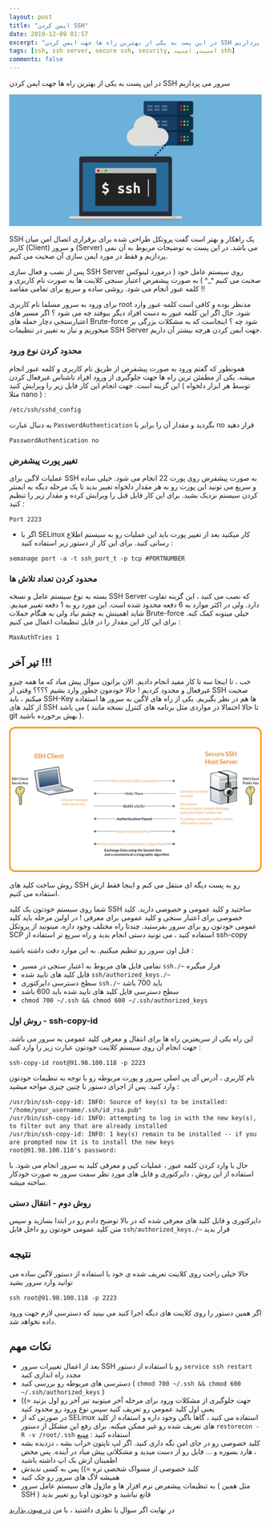 ```yaml
---
layout: post
title: "ایمن کردن SSH"
date: 2019-12-09 01:57
excerpt: "در این پست به یکی از بهترین راه ها جهت ایمن کردن SSH سرور می پردازیم"
tags: [ssh, ssh server, secure ssh, security, امنیت, امنیت shh]
comments: false
---
```


در این پست به یکی از بهترین راه ها جهت ایمن کردن SSH سرور می پردازیم

![tooltip](/assets/img/posts/57.webp)

SSH یک راهکار و بهتر است گفت پروتکل طراحی شده برای برقراری اتصال امن میان کاربر (Client) و سرور (Server) می باشد. در این پست به توضیحات مربوط به آن نمی پردازیم و فقط در مورد ایمن سازی آن صحبت می کنیم.

پس از نصب و فعال سازی SSH Server روی سیستم عامل خود ( درمورد لینوکس صحبت می کنیم ^_^ ) به صورت پیشفرض اعتبار سنجی کلاینت ها به صورت نام کاربری و کلمه عبور انجام می شود. روشی ساده و سریع برای تمامی مقاصد !!

برای ورود به سرور مسلما نام کاربری root مدنظر بوده و کافی است کلمه عبور وارد شود. حال اگر این کلمه عبور به دست افراد دیگر بیوفتد چه می شود ؟ اگر مسیر های اعتبارسنجی دچار حمله های Brute-force شود چه ؟ اینجاست که به مشکلات بزرگی بر میخوریم و نیاز به تغییر در تنظیمات SSH Server جهت ایمن کردن هرچه بیشتر آن داریم.

### محدود کردن نوع ورود

همونطور که گفتم ورود به صورت پیشفرض از طریق نام کاربری و کلمه عبور انجام میشه. یکی از مطمئن ترین راه ها جهت جلوگیری از ورود افراد ناشناس غیرفعال کردن این گزینه است. جهت انجام این کار فایل زیر را ویرایش کنید ( توسط هر ابزار دلخواه مثلا nano ) :

```
/etc/ssh/sshd_config
```

به دنبال عبارت ```PasswordAuthentication``` بگردید و مقدار آن را برابر با no قرار دهید

```
PasswordAuthentication no
```

### تغییر پورت پیشفرض

عملیات لاگین برای SSH به صورت پیشفرض روی پورت 22 انجام می شود. خیلی ساده و سریع می تونید این پورت رو به هر مقدار دلخواه تغییر بدید تا یک مرحله دیگه به ایمنتر کردن سیستم نزدیک بشید. برای این کار فایل قبل را ویرایش کرده و مقدار زیر را تنظیم کنید :

```
Port 2223
```

* اگر با SELinux کار میکنید بعد از تغییر پورت باید این عملیات رو به سیستم اطلاع رسانی کنید. برای این کار از دستور زیر استفاده کنید :

```
semanage port -a -t ssh_port_t -p tcp #PORTNUMBER
```

### محدود کردن تعداد تلاش ها

بسته به نوع سیستم عامل و نسخه SSH Server که نصب می کنید ، این گزینه تفاوت دارد. ولی در اکثر موارد به 6 دفعه محدود شده است. این مورد رو به 1 دفعه تغییر میدیم. شاید اهمیتش به چشم نیاد ولی به هنگام حملات Brute-force خیلی میتونه کمک کنه. برای این کار این مقدار را در فایل تنظیمات اعمال می کنیم :

```
MaxAuthTries 1
```

## تیر آخر !!!

خب ، تا اینجا سه تا کار مفید انجام دادیم. الان براتون سوال پیش میاد که ما همه چیزو غیرفعال و محدود کردیم ! حالا خودمون چطور وارد بشیم ؟؟؟؟
وقتی از SSH صحبت میکنم ، باید SSH-Key ها هم در نظر بگیریم. یکی از راه های لاگین به سرور ها استفاده از کلید های SSH می باشد ( تا حالا احتمالا در مواردی مثل برنامه های کنترل نسخه مانند git بهش برخورده باشید ).

![tooltip](/assets/img/posts/58.webp)

روش ساخت کلید های SSH رو به پست دیگه ای منتقل می کنم و اینجا فقط ازش استفاده می کنیم.

شما روی سیستم خودتون یک کلید SSH ساختید و کلید عمومی و خصوصی دارید. کلید خصوصی برای اعتبار سنجی و کلید عمومی برای معرفی ! در اولین مرحله باید کلید عمومی خودتون رو برای سرور بفرستید. چندتا راه مختلف وجود داره. میتونید از پروتکل SCP استفاده کنید ، می تونید دستی انجام بدید و راه سریع تر استفاده از ssh-copy

قبل اون سرور رو تنظیم میکنیم. به این موارد دقت داشته باشید :

* تمامی فایل های مربوط به اعتبار سنجی در مسیر ```ssh./~``` قرار میگیره
* فایل کلید های تایید شده ```ssh/authorized_keys./~```
* سطح دسترسی دایرکتوری ```ssh./~``` باید 700 باشد
* سطح دسترسی فایل کلید های تایید شده باید 600 باشد
* ```chmod 700 ~/.ssh && chmod 600 ~/.ssh/authorized_keys```

### روش اول - ssh-copy-id

این راه یکی از سریعترین راه ها برای انتقال و معرفی کلید عمومی به سرور می باشد. جهت انجام آن روی سیستم کلاینت خودتون عبارت زیر را وارد کنید :

```
ssh-copy-id root@91.98.100.118 -p 2223
```

نام کاربری ، آدرس آی پی اصلی سرور و پورت مربوطه رو با توجه به تنظیمات خودتون وارد کنید. پس از اجرای دستور با چنین چیزی مواجه میشید :

```
/usr/bin/ssh-copy-id: INFO: Source of key(s) to be installed: "/home/your_username/.ssh/id_rsa.pub"
/usr/bin/ssh-copy-id: INFO: attempting to log in with the new key(s), to filter out any that are already installed
/usr/bin/ssh-copy-id: INFO: 1 key(s) remain to be installed -- if you are prompted now it is to install the new keys
root@91.98.100.118's password:
```

حال با وارد کردن کلمه عبور ، عملیات کپی و معرفی کلید به سرور انجام می شود. با استفاده از این روش ، دایرکتوری و فایل های مورد نظر سمت سرور به صورت خودکار ساخته میشه.

### روش دوم - انتقال دستی

دایرکتوری و فایل کلید های معرفی شده که در بالا توضیح دادم رو در ابتدا بسازید و سپس متن کلید عمومی خودتون رو داخل فایل ```ssh/authorized_keys./~``` قرار بدید

## نتیجه

حالا خیلی راحت روی کلاینت تعریف شده ی خود با استفاده از دستور لاگین ساده می توانید وارد سرور بشید

```
ssh root@91.98.100.118 -p 2223
```

اگر همین دستور را روی کلاینت های دیگه اجرا کنید می بینید که دسترسی لازم جهت ورود داده نخواهد شد.

## نکات مهم

* بعد از اعمال تغییرات سرور SSH رو با استفاده از دستور ```service ssh restart``` مجدد راه اندازی کنید
* دسترسی های مربوطه رو بررسی کنید ( ```chmod 700 ~/.ssh && chmod 600 ~/.ssh/authorized_keys``` )
* جهت جلوگیری از مشکلات ورود برای مرحله آخر میتونید تیر آخر رو اول بزنید =)) یعنی اول کلید عمومی رو تعریف کنید سپس نوع ورود رو محدود کنید
* در صورتی که از SELinux استفاده می کنید ، گاها باگی وجود داره و استفاده از کلید های تعریف شده رو غیر ممکن میکنه. برای رفع این مشکل از دستور ```restorecon -R -v /root/.ssh``` استفاده کنید : [منبع](https://unix.stackexchange.com/a/154436/154097)
* کلید خصوصی رو در جای امن نگه داری کنید. اگر لپ تاپتون خراب بشه ، دزدیده بشه ، هارد بسوزه و ... فایل رو از دست میدید و مشکلاتی پیش میاد در آینده. پس محض اطمینان ازش بک اپ داشته باشید
* کلید خصوصی از مسواک شخصی تره =)) پس به کسی ندیدش
* همیشه لاگ های سرور رو چک کنید
* به تنظیمات پیشفرض نرم افزار ها و ماژول های سیستم عامل سرور ( مثل همین SSH ) قانع نباشید و خودتون اونا رو تغییر بدید

در نهایت اگر سوال یا نظری داشتید ، با من [در میون بذارید](https://arash-hatami.ir/about) 
